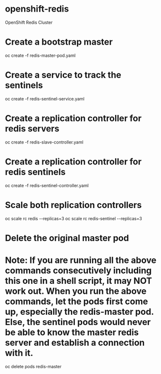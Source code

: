 # openshift-redis
OpenShift Redis Cluster


# Create a bootstrap master
oc create -f redis-master-pod.yaml

# Create a service to track the sentinels
oc create -f redis-sentinel-service.yaml

# Create a replication controller for redis servers
oc create -f redis-slave-controller.yaml

# Create a replication controller for redis sentinels
oc create -f redis-sentinel-controller.yaml

# Scale both replication controllers
oc scale rc redis --replicas=3
oc scale rc redis-sentinel --replicas=3

# Delete the original master pod
# Note: If you are running all the above commands consecutively including this one in a shell script, it may NOT work out. When you run the above commands, let the pods first come up, especially the redis-master pod. Else, the sentinel pods would never be able to know the master redis server and establish a connection with it.
oc delete pods redis-master
